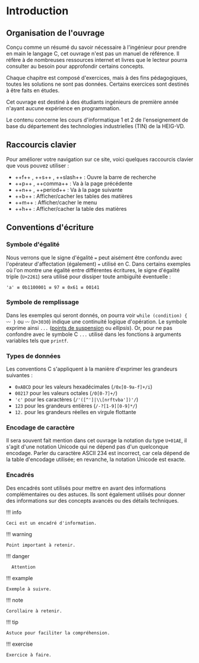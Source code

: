 # Introduction

## Organisation de l'ouvrage

Conçu comme un résumé du savoir nécessaire à l'ingénieur pour prendre en main le langage C, cet ouvrage n'est pas un manuel de référence. Il réfère à de nombreuses ressources internet et livres que le lecteur pourra consulter au besoin pour approfondir certains concepts.

Chaque chapitre est composé d'exercices, mais à des fins pédagogiques, toutes les solutions ne sont pas données. Certains exercices sont destinés à être faits en études.

Cet ouvrage est destiné à des étudiants ingénieurs de première année n'ayant aucune expérience en programmation.

Le contenu concerne les cours d'informatique 1 et 2 de l'enseignement de base du département des technologies industrielles (TIN) de la HEIG-VD.

## Raccourcis clavier

Pour améliorer votre navigation sur ce site, voici quelques raccourcis clavier que vous pouvez utiliser :

* ++f++ , ++s++ , ++slash++ : Ouvre la barre de recherche
* ++p++ , ++comma++ : Va à la page précédente
* ++n++ , ++period++ : Va à la page suivante
* ++b++ : Afficher/cacher les tables des matières
* ++m++ : Afficher/cacher le menu
* ++h++ : Afficher/cacher la table des matières

## Conventions d'écriture

### Symbole d'égalité

Nous verrons que le signe d'égalité `=` peut aisément être confondu avec l'opérateur d'affectation (également) `=` utilisé en C. Dans certains exemples où l'on montre une égalité entre différentes écritures, le signe d'égalité triple  (`U+2261`) sera utilisé pour dissiper toute ambiguïté éventuelle :

```
'a' ≡ 0b1100001 ≡ 97 ≡ 0x61 ≡ 00141
```

### Symbole de remplissage

Dans les exemples qui seront donnés, on pourra voir `while (condition) { 〰 }` ou `〰` (`U+3030`) indique une continuité logique d'opération. Le symbole exprime ainsi `...` ([points de suspension](https://fr.wikipedia.org/wiki/Points_de_suspension) ou *ellipsis*). Or, pour ne pas confondre avec le symbole C `...` utilisé dans les fonctions à arguments variables tels que `printf`.

### Types de données

Les conventions C s'appliquent à la manière d'exprimer les grandeurs suivantes :

- `0xABCD` pour les valeurs hexadécimales (`/0x[0-9a-f]+/i`)
- `00217` pour les valeurs octales (`/0[0-7]+/`)
- `'c'` pour les caractères (`/'([^']|\\[nrftvba'])'/`)
- `123` pour les grandeurs entières (`/-?[1-9][0-9]*/`)
- `12.` pour les grandeurs réelles en virgule flottante

### Encodage de caractère

Il sera souvent fait mention dans cet ouvrage la notation du type `U+01AE`, il s'agit d'une notation Unicode qui ne dépend pas d'un quelconque encodage. Parler du caractère ASCII 234 est incorrect, car cela dépend de la table d'encodage utilisée; en revanche, la notation Unicode est exacte.

### Encadrés

Des encadrés sont utilisés pour mettre en avant des informations complémentaires ou des astuces. Ils sont également utilisés pour donner des informations sur des concepts avancés ou des détails techniques.

!!! info

    Ceci est un encadré d'information.

!!! warning

    Point important à retenir.

!!! danger

      Attention

!!! example

    Exemple à suivre.

!!! note

    Corollaire à retenir.

!!! tip

    Astuce pour faciliter la compréhension.

!!! exercise

    Exercice à faire.
